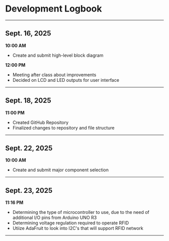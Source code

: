 # Development Logbook

---

## Sept. 16, 2025

**10:00 AM** 
- Create and submit high-level block diagram
  
**12:00 PM** 
- Meeting after class about improvements
- Decided on LCD and LED outputs for user interface

---

## Sept. 18, 2025

**11:00 PM** 
- Created GitHub Repository
- Finalized changes to repository and file structure

---

## Sept. 22, 2025
**10:00 AM**
- Create and submit major component selection
  
---
## Sept. 23, 2025 

**11:16 PM** 
- Determining the type of microcontroller to use, due to the need of additional I/O pins from Arduino UNO R3
- Determining voltage regulation required to operate RFID
- Utiize AdaFruit to look into I2C's that will support RFID network

--- 



